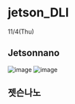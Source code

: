 # jetson_DLI
11/4(Thu)
## Jetsonnano
![image](https://github.com/user-attachments/assets/ee2ee071-864a-4f89-a816-b36eefe597a9)
![image](https://github.com/user-attachments/assets/a5c029b0-1771-40a4-88e2-61442ead0d3f)

## 젯슨나노 

